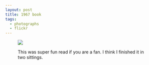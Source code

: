 ```yaml
---
layout: post
title: 1967 book
tags:
  - photographs
  - flickr
---
```


<figure>
  <a href="https://www.flickr.com/photos/inkdroid/53839818351/">
    <img src="https://live.staticflickr.com/65535/53839818351_6eb09f4927_c.jpg">
  </a>
  <figcaption>
    <p>This was super fun read if you are a fan. I think I finished it in two sittings.</p>
  </figcaption>
</figure>

